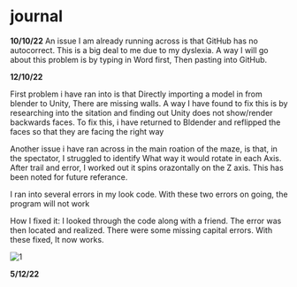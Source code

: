 # journal


 
 **10/10/22**
 An issue I am already running across is that GitHub has no autocorrect. This is a big deal to me due to my dyslexia. A way I will go about this problem is by typing in Word first, Then pasting into GitHub. 

 
 **12/10/22** 

 First problem i have ran into is that Directly importing a model in from blender to Unity, There are missing walls. A way I have found to fix this is by researching into the sitation and finding out Unity does not show/render backwards faces. To fix this, i have returned to Bldender and reflipped the faces so that they are facing the right way


Another issue i have ran across in the main roation of the maze, is that, in the spectator, I struggled to identify What way it would rotate in each Axis. After trail and error, I worked out it spins orazontally on the Z axis. This has been noted for future referance. 




I ran into several errors in my look code. With these two errors on going, the program will not work 

How I fixed it:
I looked through the code along with a friend. The error was then located and realized. There were some missing capital errors. With these fixed, It now works. 


![1](https://github.com/BravoGeor/univerityWork/assets/146854370/6e16302f-1ca8-4e10-a3b3-7f6d42fa45a9)

**5/12/22**

 



